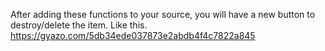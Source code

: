 After adding these functions to your source, you will have a new button to destroy/delete the item.
Like this.
https://gyazo.com/5db34ede037873e2abdb4f4c7822a845
